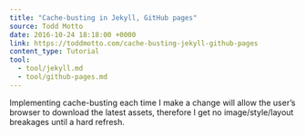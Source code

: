 ```yaml
---
title: "Cache-busting in Jekyll, GitHub pages"
source: Todd Motto
date: 2016-10-24 18:18:00 +0000
link: https://toddmotto.com/cache-busting-jekyll-github-pages
content_type: Tutorial
tool:
  - tool/jekyll.md
  - tool/github-pages.md
---
```

Implementing cache-busting each time I make a change will allow the user’s browser to download the latest assets, therefore I get no image/style/layout breakages until a hard refresh.





